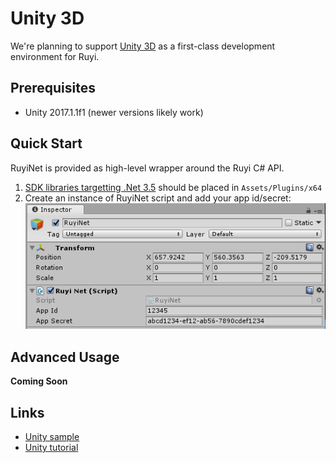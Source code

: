 # Unity 3D

We're planning to support [Unity 3D](https://unity3d.com/) as a first-class development environment for Ruyi.

## Prerequisites

- Unity 2017.1.1f1 (newer versions likely work)

## Quick Start

RuyiNet is provided as high-level wrapper around the Ruyi C# API.

1. [SDK libraries targetting .Net 3.5](http://dev.playruyi.com/udownloadslist/SDK) should be placed in `Assets/Plugins/x64`
1. Create an instance of RuyiNet script and add your app id/secret:  
![](/docs/img/unity_ruyinet.png)

## Advanced Usage

__Coming Soon__

## Links

- [Unity sample](https://bitbucket.org/playruyi/space_shooter)
- [Unity tutorial](../tutorials/run_unity_sample_console.md)